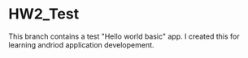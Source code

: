 # HW2_Test 
This branch contains a test "Hello world basic" app.  I created this for learning andriod application developement.

